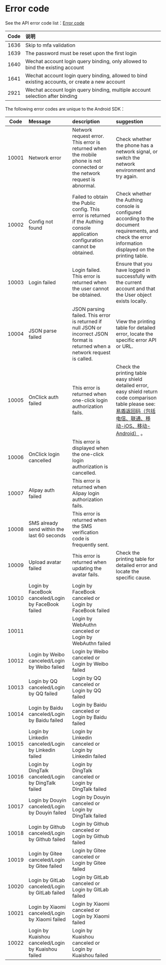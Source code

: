 # Error code

<LastUpdated/>

See the API error code list：[Error code](https://docs.authing.cn/v2/en/reference/error-code.html)

| Code | 说明                                                         |
| :--: | :----------------------------------------------------------- |
| 1636 | Skip to mfa validation                                       |
| 1639 | The password must be reset upon the first login              |
| 1640 | Wechat account login query binding, only allowed to bind the existing account |
| 1641 | Wechat account login query binding, allowed to bind existing accounts, or create a new account |
| 2921 | Wechat account login query binding, multiple account selection after binding |

The following error codes are unique to the Android SDK：

| Code  | Message                                             | description                                                  | suggestion                                                   |
| :---: | :-------------------------------------------------- | :----------------------------------------------------------- | :----------------------------------------------------------- |
| 10001 | Network error                                       | Network request error. This error is returned when the mobile phone is not connected or the network request is abnormal. | Check whether the phone has a network signal, or switch the network environment and try again. |
| 10002 | Config not found                                    | Failed to obtain the Public config. This error is returned if the Authing console application configuration cannot be obtained. | Check whether the Authing console is configured according to the document requirements, and check the error information displayed on the printing table. |
| 10003 | Login failed                                        | Login failed. This error is returned when the user cannot be obtained. | Ensure that you have logged in successfully with the current account and that the User object exists locally. |
| 10004 | JSON parse failed                                   | JSON parsing failed. This error is returned if null JSON or incorrect JSON format is returned when a network request is called. | View the printing table for detailed error, locate the specific error API or URL. |
| 10005 | OnClick auth failed                                 | This error is returned when one-click login authorization fails. | Check the printing table easy shield detailed error, easy shield return code comparison table please see:[易盾返回码（包括电信、联通、移动-iOS、移动-Android）](https://support.dun.163.com/documents/287305921855672320?docId=314946816851496960) 。 |
| 10006 | OnClick login cancelled                             | This error is displayed when the one-click login authorization is cancelled. |                                                              |
| 10007 | Alipay auth failed                                  | This error is returned when Alipay login authorization fails. |                                                              |
| 10008 | SMS already send within the last 60 seconds         | This error is returned when the SMS verification code is frequently sent. |                                                              |
| 10009 | Upload avatar failed                                | This error is returned when updating the avatar fails.       | Check the printing table for detailed error and locate the specific cause. |
| 10010 | Login by FaceBook canceled/Login by FaceBook failed | Login by FaceBook canceled or Login by FaceBook failed       |                                                              |
| 10011 |                                                     | Login by WebAuthn canceled or Login by WebAuthn failed       |                                                              |
| 10012 | Login by Weibo canceled/Login by Weibo failed       | Login by Weibo canceled or Login by Weibo failed             |                                                              |
| 10013 | Login by QQ canceled/Login by QQ failed             | Login by QQ canceled or Login by QQ failed                   |                                                              |
| 10014 | Login by Baidu canceled/Login by Baidu failed       | Login by Baidu canceled or Login by Baidu failed             |                                                              |
| 10015 | Login by Linkedin canceled/Login by Linkedin failed | Login by Linkedin canceled or Login by Linkedin failed       |                                                              |
| 10016 | Login by DingTalk canceled/Login by DingTalk failed | Login by DingTalk canceled or Login by DingTalk failed       |                                                              |
| 10017 | Login by Douyin canceled/Login by Douyin failed     | Login by Douyin canceled or Login by DingTalk failed         |                                                              |
| 10018 | Login by Github canceled/Login by Github failed     | Login by Github canceled or Login by Github failed           |                                                              |
| 10019 | Login by Gitee canceled/Login by Gitee failed       | Login by Gitee canceled or Login by Gitee failed             |                                                              |
| 10020 | Login by GitLab canceled/Login by GitLab failed     | Login by GitLab canceled or Login by GitLab failed           |                                                              |
| 10021 | Login by Xiaomi canceled/Login by Xiaomi failed     | Login by Xiaomi canceled or Login by Xiaomi failed           |                                                              |
| 10022 | Login by Kuaishou canceled/Login by Kuaishou failed | Login by Kuaishou canceled or Login by Kuaishou failed       |                                                              |
